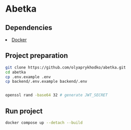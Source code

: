 # Abetka

## Dependencies

<li><a href="https://www.docker.com">Docker</a></li>

## Project preparation

```bash
git clone https://github.com/olyaprykhodko/abetka.git
cd abetka
cp .env.example .env
cp backend/.env.example backend/.env


openssl rand -base64 32 # generate JWT_SECRET
```

## Run project

```bash
docker compose up --detach --build
```
